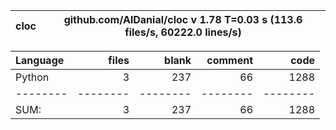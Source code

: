 cloc|github.com/AlDanial/cloc v 1.78  T=0.03 s (113.6 files/s, 60222.0 lines/s)
--- | ---

Language|files|blank|comment|code
:-------|-------:|-------:|-------:|-------:
Python|3|237|66|1288
--------|--------|--------|--------|--------
SUM:|3|237|66|1288
